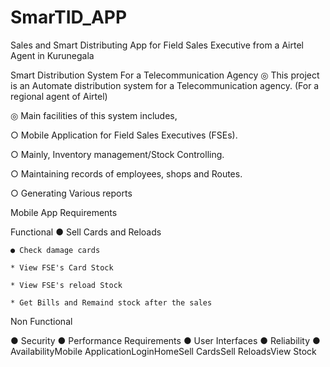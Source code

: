 # SmarTID_APP
Sales and Smart Distributing App for Field Sales Executive from a Airtel Agent in Kurunegala

Smart Distribution System For a Telecommunication Agency
◎ This project is an Automate distribution system for a Telecommunication agency. (For a regional agent of Airtel)

◎ Main facilities of this system includes,

○ Mobile Application for Field Sales Executives (FSEs).

○ Mainly, Inventory management/Stock Controlling.

○ Maintaining records of employees, shops and Routes.

○ Generating Various reports

Mobile App Requirements

Functional
    ● Sell Cards and Reloads
    
    ● Check damage cards
    
    * View FSE's Card Stock
    
    * View FSE's reload Stock
    
    * Get Bills and Remaind stock after the sales

Non Functional

● Security
● Performance Requirements
● User Interfaces
● Reliability
● AvailabilityMobile ApplicationLoginHomeSell CardsSell ReloadsView Stock
